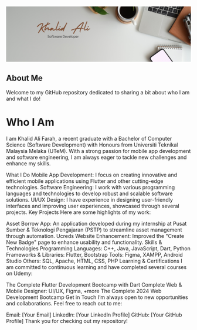
![Web Development](https://github.com/Khalid-Ali-Farah/Khalid-Ali-Farah/blob/main/Banner.png)

#### 

## About Me
Welcome to my GitHub repository dedicated to sharing a bit about who I am and what I do!

# Who I Am
I am Khalid Ali Farah, a recent graduate with a Bachelor of Computer Science (Software Development) with Honours from Universiti Teknikal Malaysia Melaka (UTeM). With a strong passion for mobile app development and software engineering, I am always eager to tackle new challenges and enhance my skills.

What I Do
Mobile App Development: I focus on creating innovative and efficient mobile applications using Flutter and other cutting-edge technologies.
Software Engineering: I work with various programming languages and technologies to develop robust and scalable software solutions.
UI/UX Design: I have experience in designing user-friendly interfaces and improving user experiences, showcased through several projects.
Key Projects
Here are some highlights of my work:

Asset Borrow App: An application developed during my internship at Pusat Sumber & Teknologi Pengajaran (PSTP) to streamline asset management through automation.
Ucreds Website Enhancement: Improved the "Create New Badge" page to enhance usability and functionality.
Skills & Technologies
Programming Languages: C++, Java, JavaScript, Dart, Python
Frameworks & Libraries: Flutter, Bootstrap
Tools: Figma, XAMPP, Android Studio
Others: SQL, Apache, HTML, CSS, PHP
Learning & Certifications
I am committed to continuous learning and have completed several courses on Udemy:

The Complete Flutter Development Bootcamp with Dart
Complete Web & Mobile Designer: UI/UX, Figma, +more
The Complete 2024 Web Development Bootcamp
Get in Touch
I’m always open to new opportunities and collaborations. Feel free to reach out to me:

Email: [Your Email]
LinkedIn: [Your LinkedIn Profile]
GitHub: [Your GitHub Profile]
Thank you for checking out my repository!








